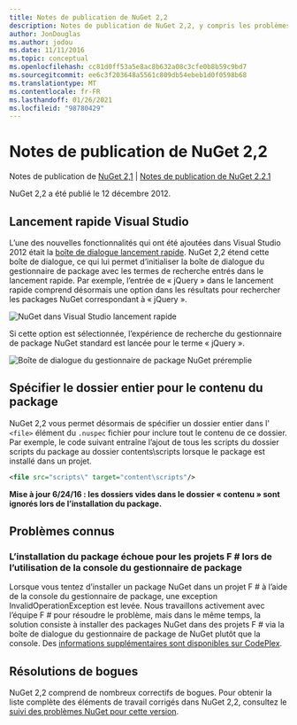 ```yaml
---
title: Notes de publication de NuGet 2,2
description: Notes de publication de NuGet 2,2, y compris les problèmes connus, les correctifs de bogues, les fonctionnalités ajoutées et DCR.
author: JonDouglas
ms.author: jodou
ms.date: 11/11/2016
ms.topic: conceptual
ms.openlocfilehash: cc81d0ff53a5e8ac8b632a08c3cfe0b8b59c9bd7
ms.sourcegitcommit: ee6c3f203648a5561c809db54ebeb1d0f0598b68
ms.translationtype: MT
ms.contentlocale: fr-FR
ms.lasthandoff: 01/26/2021
ms.locfileid: "98780429"
---
```

# <a name="nuget-22-release-notes"></a>Notes de publication de NuGet 2,2

Notes de publication de [NuGet 2,1](../release-notes/nuget-2.1.md)  |  [Notes de publication de NuGet 2.2.1](../release-notes/nuget-2.2.1.md)

NuGet 2,2 a été publié le 12 décembre 2012.

## <a name="visual-studio-quick-launch"></a>Lancement rapide Visual Studio
L’une des nouvelles fonctionnalités qui ont été ajoutées dans Visual Studio 2012 était la [boîte de dialogue lancement rapide](/visualstudio/ide/reference/quick-launch-environment-options-dialog-box). NuGet 2,2 étend cette boîte de dialogue, ce qui lui permet d’initialiser la boîte de dialogue du gestionnaire de package avec les termes de recherche entrés dans le lancement rapide. Par exemple, l’entrée de « jQuery » dans le lancement rapide comprend désormais une option dans les résultats pour rechercher les packages NuGet correspondant à « jQuery ».

![NuGet dans Visual Studio lancement rapide](./media/quick-launch.png)

Si cette option est sélectionnée, l’expérience de recherche du gestionnaire de package NuGet standard est lancée pour le terme « jQuery ».

![Boîte de dialogue du gestionnaire de package NuGet préremplie](./media/pkg-mgr-search-from-quick-launch.png)

## <a name="specify-entire-folder-for-package-contents"></a>Spécifier le dossier entier pour le contenu du package
NuGet 2,2 vous permet désormais de spécifier un dossier entier dans l' `<file>` élément du `.nuspec` fichier pour inclure tout le contenu de ce dossier. Par exemple, le code suivant entraîne l’ajout de tous les scripts du dossier scripts du package au dossier contents\scripts lorsque le package est installé dans un projet.

```xml
<file src="scripts\" target="content\scripts"/>
```

**Mise à jour 6/24/16 : les dossiers vides dans le dossier « contenu » sont ignorés lors de l’installation du package.**

## <a name="known-issues"></a>Problèmes connus

### <a name="package-installation-fails-for-f-projects-when-using-the-package-manager-console"></a>L’installation du package échoue pour les projets F # lors de l’utilisation de la console du gestionnaire de package
Lorsque vous tentez d’installer un package NuGet dans un projet F # à l’aide de la console du gestionnaire de package, une exception InvalidOperationException est levée. Nous travaillons activement avec l’équipe F # pour résoudre le problème, mais dans le même temps, la solution consiste à installer des packages NuGet dans des projets F # via la boîte de dialogue du gestionnaire de package de NuGet plutôt que la console. Des [informations supplémentaires sont disponibles sur CodePlex](http://nuget.codeplex.com/workitem/2873).


## <a name="bug-fixes"></a>Résolutions de bogues
NuGet 2,2 comprend de nombreux correctifs de bogues. Pour obtenir la liste complète des éléments de travail corrigés dans NuGet 2,2, consultez le [suivi des problèmes NuGet pour cette version](http://nuget.codeplex.com/workitem/list/advanced?keyword=&status=Closed&type=All&priority=All&release=NuGet%202.2&assignedTo=All&component=All&sortField=LastUpdatedDate&sortDirection=Descending&page=0).
